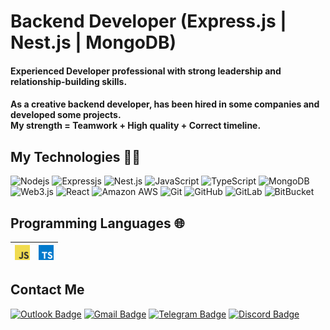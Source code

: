 <H1>Backend Developer (Express.js | Nest.js | MongoDB)</h1>
<path fill-rule="evenodd" d="M7.775 3.275a.75.75 0 001.06 1.06l1.25-1.25a2 2 0 112.83 2.83l-2.5 2.5a2 2 0 01-2.83 0 .75.75 0 00-1.06 1.06 3.5 3.5 0 004.95 0l2.5-2.5a3.5 3.5 0 00-4.95-4.95l-1.25 1.25zm-4.69 9.64a2 2 0 010-2.83l2.5-2.5a2 2 0 012.83 0 .75.75 0 001.06-1.06 3.5 3.5 0 00-4.95 0l-2.5 2.5a3.5 3.5 0 004.95 4.95l1.25-1.25a.75.75 0 00-1.06-1.06l-1.25 1.25a2 2 0 01-2.83 0z"></path>
<h4>Experienced Developer professional with strong leadership and relationship-building skills.<h4>
<h4>As a creative backend developer, has been hired in some companies and developed some projects.<br><b>My strength = Teamwork + High quality + Correct timeline</b>. </h4>

### <h2> My Technologies <a id="user-content--profile-trophy" class="anchor" aria-hidden="true" href="https://github.com/tylerfyu"></svg></a>👨‍💻</g-emoji></h2>
![Nodejs](https://img.shields.io/badge/-Nodejs-black?style=flat-square&logo=Node.js)
![Expressjs](https://img.shields.io/badge/-Express.js-green?style=flat-square&logo=Express.js)
![Nest.js](https://img.shields.io/badge/-Nest.js-blue?style=flat-square&logo=Nest.js)
![JavaScript](https://img.shields.io/badge/-JavaScript-black?style=flat-square&logo=javascript)
![TypeScript](https://img.shields.io/badge/-TypeScript-007ACC?style=flat-square&logo=typescript)
![MongoDB](https://img.shields.io/badge/-MongoDB-black?style=flat-square&logo=mongodb)
![Web3.js](https://img.shields.io/badge/-Web3-green?style=flat-square&logo=web3)
![React](https://img.shields.io/badge/-React-black?style=flat-square&logo=react)
![Amazon AWS](https://img.shields.io/badge/Amazon%20AWS-232F3E?style=flat-square&logo=amazon-aws)
![Git](https://img.shields.io/badge/-Git-black?style=flat-square&logo=git)
![GitHub](https://img.shields.io/badge/-GitHub-181717?style=flat-square&logo=github)
![GitLab](https://img.shields.io/badge/-GitLab-FCA121?style=flat-square&logo=gitlab)
![BitBucket](https://img.shields.io/badge/-BitBucket-darkblue?style=flat-square&logo=bitbucket)

### <h2>Programming Languages 🌐</h2>
[<img src="https://raw.githubusercontent.com/github/explore/80688e429a7d4ef2fca1e82350fe8e3517d3494d/topics/javascript/javascript.png" alt="ts logo" width="24">](https://developer.mozilla.org/en-US/docs/Web/JavaScript) | [<img src="https://raw.githubusercontent.com/github/explore/80688e429a7d4ef2fca1e82350fe8e3517d3494d/topics/typescript/typescript.png" alt="ts logo" width="24">](https://www.typescriptlang.org/) |  
|---|---|

### <h2>Contact Me</h2>
[![Outlook Badge](https://img.shields.io/badge/-tylerfyu@outlook.com-0078D4?style=flat-square&logo=MicrosoftOutlook&logoColor=white&link=mailto:tylerfyu@outlook.com)](mailto:tylerfyu@outlook.com)
[![Gmail Badge](https://img.shields.io/badge/-tylerfyu519@gmail.com-EA4335?style=flat-square&logo=Gmail&logoColor=white&link=mailto:tylerfyu519@gmail.com)](mailto:tylerfyu519@gmail.com)
[![Telegram Badge](https://img.shields.io/badge/-TylerFyu-53c6ff?style=flat-square&logo=Telegram&logoColor=white&link=https://t.me/tylerfyu)](https://t.me/tylerfyu)
[![Discord Badge](https://img.shields.io/badge/-TylerFyu-5865F2?style=flat-square&logo=Discord&logoColor=white&link=https://discordapp.com/users/928566535780462593)](https://discordapp.com/users/928566535780462593)
